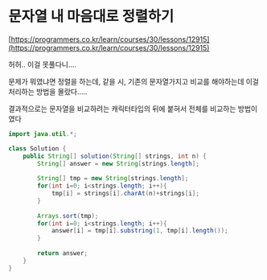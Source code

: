 # 문자열 내 마음대로 정렬하기

[https://programmers.co.kr/learn/courses/30/lessons/12915](https://programmers.co.kr/learn/courses/30/lessons/12915)

허허.. 이걸 못풀다니....

문제가 뭐였냐면 정렬을 하는데, 같을 시, 기존의 문자열가지고 비교를 해야하는데 이걸 처리하는 방법을 몰랐다.....

결과적으로는 문자열을 비교하려는 캐릭터타입의 뒤에 붙혀서 전체를 비교하는 방법이였다

```java
import java.util.*;

class Solution {
    public String[] solution(String[] strings, int n) {
        String[] answer = new String[strings.length];
        
        String[] tmp = new String[strings.length];
        for(int i=0; i<strings.length; i++){
            tmp[i] = strings[i].charAt(n)+strings[i];
        }
        
        Arrays.sort(tmp);
        for(int i=0; i<strings.length; i++){
            answer[i] = tmp[i].substring(1, tmp[i].length());
        }
        
        return answer;
    }
}
```
